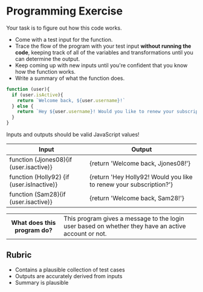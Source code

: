 # Programming Exercise

Your task is to figure out how this code works.

* Come with a test input for the function.
* Trace the flow of the program with your test input **without running the code**, keeping track of all of the variables and transformations until you can determine the output.
* Keep coming up with new inputs until you're confident that you know how the function works.
* Write a summary of what the function does.

```js
function (user){
  if (user.isActive){
    return `Welcome back, ${user.username}!`
  } else {
    return `Hey ${user.username}! Would you like to renew your subscription?`
  }
}
```

Inputs and outputs should be valid JavaScript values!

| Input | Output |
| ----- | ------ |
|function (Jjones08){if (user.isactive)}|{return 'Welcome back, Jjones08!'}| 
|function (Holly92) {if (user.isInactive)} |{return 'Hey Holly92! Would you like to renew your subscription?'}| 
|function (Sam28){if (user.isactive)}|{return 'Welcome back, Sam28!'}| 

<table>
  <tr>
    <th>What does this program do?</th>
    <td>This program gives a message to the login user based on whether they have an active account or not.</td>
  </tr>
</table>

## Rubric

* Contains a plausible collection of test cases
* Outputs are accurately derived from inputs
* Summary is plausible
